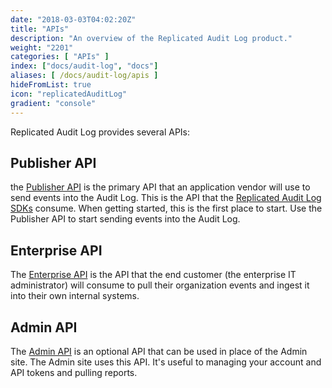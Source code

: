 ```yaml
---
date: "2018-03-03T04:02:20Z"
title: "APIs"
description: "An overview of the Replicated Audit Log product."
weight: "2201"
categories: [ "APIs" ]
index: ["docs/audit-log", "docs"]
aliases: [ /docs/audit-log/apis ]
hideFromList: true
icon: "replicatedAuditLog"
gradient: "console"
---
```


Replicated Audit Log provides several APIs:

## Publisher API
the [Publisher API](/docs/audit-log/apis/publisher-api) is the primary API that an application vendor will use to send events into the Audit Log. This is the API that the [Replicated Audit Log SDKs](/docs/audit-log/sdks/available-sdks) consume. When getting started, this is the first place to start. Use the Publisher API to start sending events into the Audit Log.

## Enterprise API
The [Enterprise API](/docs/audit-log/apis/enterprise-api) is the API that the end customer (the enterprise IT administrator) will consume to pull their organization events and ingest it into their own internal systems.

## Admin API
The [Admin API](/docs/audit-log/apis/admin-api) is an optional API that can be used in place of the Admin site. The Admin site uses this API. It's useful to managing your account and API tokens and pulling reports.

